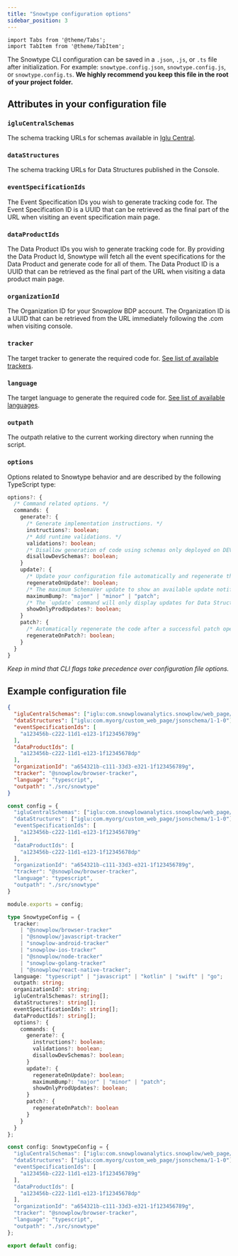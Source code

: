```yaml
---
title: "Snowtype configuration options"
sidebar_position: 3
---
```


```mdx-code-block
import Tabs from '@theme/Tabs';
import TabItem from '@theme/TabItem';
```

The Snowtype CLI configuration can be saved in a `.json`, `.js`, or `.ts` file after initialization. For example: `snowtype.config.json`, `snowtype.config.js`, or `snowtype.config.ts`. **We highly recommend you keep this file in the root of your project folder.**

## Attributes in your configuration file

### `igluCentralSchemas`

The schema tracking URLs for schemas available in [Iglu Central](http://iglucentral.com/).

### `dataStructures`

The schema tracking URLs for Data Structures published in the Console.

### `eventSpecificationIds`

The Event Specification IDs you wish to generate tracking code for. The Event Specification ID is a UUID that can be retrieved as the final part of the URL when visiting an event specification main page.

### `dataProductIds`

The Data Product IDs you wish to generate tracking code for. By providing the Data Product Id, Snowtype will fetch all the event specifications for the Data Product and generate code for all of them. The Data Product ID is a UUID that can be retrieved as the final part of the URL when visiting a data product main page.

### `organizationId`

The Organization ID for your Snowplow BDP account. The Organization ID is a UUID that can be retrieved from the URL immediately following the .com when visiting console.

### `tracker`

The target tracker to generate the required code for. [See list of available trackers](../using-the-cli/index.md#available-trackerslanguages).

### `language`

The target language to generate the required code for. [See list of available languages](../using-the-cli/index.md#available-trackerslanguages).

### `outpath`

The outpath relative to the current working directory when running the script.

### `options`

Options related to Snowtype behavior and are described by the following TypeScript type:

```ts
options?: {
  /* Command related options. */
  commands: {
    generate?: {
      /* Generate implementation instructions. */
      instructions?: boolean;
      /* Add runtime validations. */
      validations?: boolean;
      /* Disallow generation of code using schemas only deployed on DEV environment. */
      disallowDevSchemas?: boolean;
    }
    update?: {
      /* Update your configuration file automatically and regenerate the code of the latest available update. */
      regenerateOnUpdate?: boolean;
      /* The maximum SchemaVer update to show an available update notification for. */
      maximumBump?: "major" | "minor" | "patch";
      /* The `update` command will only display updates for Data Structures that have been deployed to production environment. */
      showOnlyProdUpdates?: boolean;
    }
    patch?: {
      /* Automatically regenerate the code after a successful patch operation. */
      regenerateOnPatch?: boolean;
    }
  }
}
```

_Keep in mind that CLI flags take precedence over configuration file options._


## Example configuration file

<Tabs groupId="config" queryString>
  <TabItem value="json" label="JSON" default>

  ```json
{
    "igluCentralSchemas": ["iglu:com.snowplowanalytics.snowplow/web_page/jsonschema/1-0-0"],
    "dataStructures": ["iglu:com.myorg/custom_web_page/jsonschema/1-1-0"],
    "eventSpecificationIds": [
      "a123456b-c222-11d1-e123-1f123456789g"
    ],
    "dataProductIds": [
      "a123456b-c222-11d1-e123-1f12345678dp"
    ],
    "organizationId": "a654321b-c111-33d3-e321-1f123456789g",
    "tracker": "@snowplow/browser-tracker",
    "language": "typescript",
    "outpath": "./src/snowtype"
}
```
  </TabItem>

  <TabItem value="javascript" label="JavaScript" default>

```javascript
const config = {
  "igluCentralSchemas": ["iglu:com.snowplowanalytics.snowplow/web_page/jsonschema/1-0-0"],
  "dataStructures": ["iglu:com.myorg/custom_web_page/jsonschema/1-1-0"],
  "eventSpecificationIds": [
    "a123456b-c222-11d1-e123-1f123456789g"
  ],
  "dataProductIds": [
    "a123456b-c222-11d1-e123-1f12345678dp"
  ],
  "organizationId": "a654321b-c111-33d3-e321-1f123456789g",
  "tracker": "@snowplow/browser-tracker",
  "language": "typescript",
  "outpath": "./src/snowtype"
}

module.exports = config;

```
  </TabItem>

  <TabItem value="typescript" label="TypeScript">

```typescript
type SnowtypeConfig = {
  tracker:
    | "@snowplow/browser-tracker"
    | "@snowplow/javascript-tracker"
    | "snowplow-android-tracker"
    | "snowplow-ios-tracker"
    | "@snowplow/node-tracker"
    | "snowplow-golang-tracker"
    | "@snowplow/react-native-tracker";
  language: "typescript" | "javascript" | "kotlin" | "swift" | "go";
  outpath: string;
  organizationId?: string;
  igluCentralSchemas?: string[];
  dataStructures?: string[];
  eventSpecificationIds?: string[];
  dataProductIds?: string[];
  options?: {
    commands: {
      generate?: {
        instructions?: boolean;
        validations?: boolean;
        disallowDevSchemas?: boolean;
      }
      update?: {
        regenerateOnUpdate?: boolean;
        maximumBump?: "major" | "minor" | "patch";
        showOnlyProdUpdates?: boolean;
      }
      patch?: {
        regenerateOnPatch?: boolean
      }
    }
  }
};

const config: SnowtypeConfig = {
  "igluCentralSchemas": ["iglu:com.snowplowanalytics.snowplow/web_page/jsonschema/1-0-0"],
  "dataStructures": ["iglu:com.myorg/custom_web_page/jsonschema/1-1-0"],
  "eventSpecificationIds": [
    "a123456b-c222-11d1-e123-1f123456789g"
  ],
  "dataProductIds": [
    "a123456b-c222-11d1-e123-1f12345678dp"
  ],
  "organizationId": "a654321b-c111-33d3-e321-1f123456789g",
  "tracker": "@snowplow/browser-tracker",
  "language": "typescript",
  "outpath": "./src/snowtype"
};

export default config;

```
  </TabItem>
    
</Tabs>